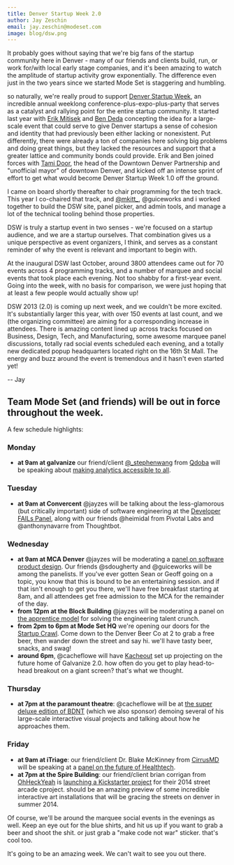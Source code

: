 ```yaml
---
title: Denver Startup Week 2.0
author: Jay Zeschin
email: jay.zeschin@modeset.com
image: blog/dsw.png
---
```


It probably goes without saying that we're big fans of the startup community here in Denver - many of our friends and clients build, run, or work for/with local early stage companies, and it's been amazing to watch the amplitude of startup activity grow exponentially. The difference even just in the two years since we started Mode Set is staggering and humbling.

so naturally, we're really proud to support [Denver Startup Week](http://www.denverstartupweek.org/), an incredible annual weeklong conference-plus-expo-plus-party that serves as a catalyst and rallying point for the entire startup community. It started last year with [Erik Mitisek](http://www.mitisek.com/) and [Ben Deda](https://twitter.com/Ben_Deda) concepting the idea for a large-scale event that could serve to give Denver startups a sense of cohesion and identity that had previously been either lacking or nonexistent. Put differently, there were already a ton of companies here solving big problems and doing great things, but they lacked the resources and support that a greater lattice and community bonds could provide. Erik and Ben joined forces with [Tami Door](https://twitter.com/TamiDoor), the head of the Downtown Denver Partnership and "unofficial mayor" of downtown Denver, and kicked off an intense sprint of effort to get what would become Denver Startup Week 1.0 off the ground. 

I came on board shortly thereafter to chair programming for the tech track. This year I co-chaired that track, and [@mkitt_](http://twitter.com/mkitt_), @guiceworks and i worked together to build the DSW site, panel picker, and admin tools, and manage a lot of the technical tooling behind those properties.

DSW is truly a startup event in two senses - we're focused on a startup audience, and we are a startup ourselves. That combination gives us a unique perspective as event organizers, I think, and serves as a constant reminder of why the event is relevant and important to begin with.

At the inaugural DSW last October, around 3800 attendees came out for 70 events across 4 programming tracks, and a number of marquee and social events that took place each evening. Not too shabby for a first-year event. Going into the week, with no basis for comparison, we were just hoping that at least a few people would actually show up!

DSW 2013 (2.0) is coming up next week, and we couldn't be more excited. It's substantially larger this year, with over 150 events at last count, and we (the organizing committee) are aiming for a corresponding increase in attendees. There is amazing content lined up across tracks focused on Business, Design, Tech, and Manufacturing, some awesome marquee panel discussions, totally rad social events scheduled each evening, and a totally new dedicated popup headquarters located right on the 16th St Mall. The energy and buzz around the event is tremendous and it hasn't even started yet!

-- Jay

## Team Mode Set (and friends) will be out in force throughout the week.

A few schedule highlights:

### Monday
- **at 9am at galvanize** our friend/client [@_stephenwang](https://twitter.com/_StephenWang) from [Qdoba](http://www.qdoba.com/) will be speaking about [making analytics accessible to all](http://denverstartupweek.zerista.com/event/member/83836).

### Tuesday
- **at 9am at Convercent** @jayzes will be talking about the less-glamorous (but critically important) side of software engineering at the [Developer FAILs Panel](http://denverstartupweek.zerista.com/event/member/83773), along with our friends @heimidal from Pivotal Labs and @anthonynavarre from Thoughtbot.

### Wednesday
- **at 9am at MCA Denver** @jayzes will be moderating a [panel on software product design](http://denverstartupweek.zerista.com/event/member/83794). Our friends @sdougherty and @guiceworks will be among the panelists. If you've ever gotten Sean or Geoff going on a topic, you know that this is bound to be an entertaining session. and if that isn't enough to get you there, we'll have free breakfast starting at 8am, and all attendees get free admission to the MCA for the remainder of the day.
- **from 12pm at the Block Building** @jayzes will be moderating a panel on [the apprentice model](http://denverstartupweek.zerista.com/event/member/83757) for solving the engineering talent crunch.
- **from 2pm to 6pm at Mode Set HQ** we're opening our doors for the [Startup Crawl](http://denverstartupweek.zerista.com/event/member/83786). Come down to the Denver Beer Co at 2 to grab a free beer, then wander down the street and say hi. we'll have tasty beer, snacks, and swag!
- **around 6pm**, @cacheflowe will have [Kacheout](http://vimeo.com/43230920) set up projecting on the future home of Galvanize 2.0. how often do you get to play head-to-head breakout on a giant screen? that's what we thought.

### Thursday
- **at 7pm at the paramount theatre**: @cacheflowe will be at [the super deluxe edition of BDNT](http://denverstartupweek.zerista.com/event/member/83815) (which we also sponsor) demoing several of his large-scale interactive visual projects and talking about how he approaches them.

### Friday
- **at 9am at iTriage**: our friend/client Dr. Blake McKinney from [CirrusMD](http://cirrusmd.com/) will be speaking at a [panel on the future of Healthtech](http://denverstartupweek.zerista.com/event/member/83745).
- **at 7pm at the Spire Building**: our friend/client brian corrigan from [OhHeckYeah](http://www.briancorrigan.net/OhHeckYeah) is [launching a Kickstarter project](http://denverstartupweek.zerista.com/event/member/84255) for their 2014 street arcade cproject. should be an amazing preview of some incredible interactive art installations that will be gracing the streets on denver in summer 2014.

Of course, we'll be around the marquee social events in the evenings as well. Keep an eye out for the blue shirts, and hit us up if you want to grab a beer and shoot the shit. or just grab a "make code not war" sticker. that's cool too.

It's going to be an amazing week. We can't wait to see you out there.
